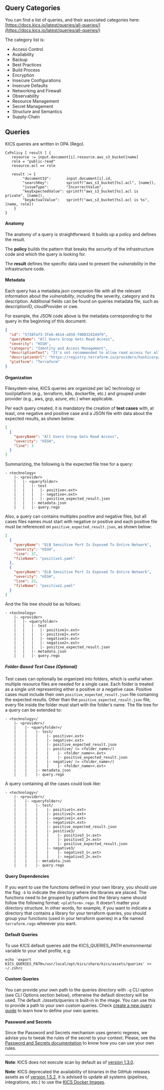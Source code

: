 ## Query Categories

You can find a list of queries, and their associated categories here: [https://docs.kics.io/latest/queries/all-queries/](https://docs.kics.io/latest/queries/all-queries/)

The category list is:

- Access Control
- Availability
- Backup
- Best Practices
- Build Process
- Encryption
- Insecure Configurations
- Insecure Defaults
- Networking and Firewall
- Observability
- Resource Management
- Secret Management
- Structure and Semantics
- Supply-Chain

## Queries

KICS queries are written in OPA (Rego).

```rego
CxPolicy [ result ] {
   resource := input.document[i].resource.aws_s3_bucket[name]
   role = "public-read"
   resource.acl == role

   result := {
        "documentId": 		input.document[i].id,
        "searchKey": 	    sprintf("aws_s3_bucket[%s].acl", [name]),
        "issueType":	    "IncorrectValue",
        "keyExpectedValue": sprintf("aws_s3_bucket[%s].acl is private", [name]),
        "keyActualValue": 	sprintf("aws_s3_bucket[%s].acl is %s", [name, role])
    }
}
```

#### Anatomy

The anatomy of a query is straightforward. It builds up a policy and defines the result.

The **policy** builds the pattern that breaks the *security* of the infrastructure code and which the query is looking for.

The **result** defines the specific data used to present the *vulnerability* in the infrastructure code.


#### Metadata

Each query has a metadata.json companion file with all the relevant information about the *vulnerability*, including
the severity, category and its description. Additional fields can be found on queries metadata file, such as descriptionID, cloudProvider or cwe.

For example, the JSON code above is the metadata corresponding to the query in the beginning of this document.
```json
{
  "id": "5738faf3-3fe6-4614-a93d-f0003242d4f9",
  "queryName": "All Users Group Gets Read Access",
  "severity": "HIGH",
  "category": "Identity and Access Management",
  "descriptionText": "It's not recommended to allow read access for all user groups.",
  "descriptionUrl": "https://registry.terraform.io/providers/hashicorp/aws/latest/docs/resources/s3_bucket#acl",
  "platform": "Terraform"
}
```

#### Organization

Filesystem-wise, KICS queries are organized per IaC technology or tool/platform (e.g., terraform, k8s, dockerfile, etc.) and grouped under provider (e.g., aws, gcp, azure, etc.) when applicable.

Per each query created, it is mandatory the creation of **test cases** with, at least, one negative and positive case and a JSON file
with data about the expected results, as shown below:
```json
[
  {
    "queryName": "All Users Group Gets Read Access",
    "severity": "HIGH",
    "line": 3
  }
]
```

Summarizing, the following is the expected file tree for a query:
```none
- <technology>
    |- <provider>
    |   |- <queryfolder>
    |   |   |- test
    |   |   |   |- positive<.ext>
    |   |   |   |- negative<.ext>
    |   |   |   |- positive_expected_result.json
    |   |   |- metadata.json
    |   |   |- query.rego
```

Also, a query can contains multiples positive and negative files, but all cases files names must start with negative or positive and
each positive file must be referenced on `positive_expected_result.json`, as shown below:

```json
[
  {
    "queryName": "ELB Sensitive Port Is Exposed To Entire Network",
    "severity": "HIGH",
    "line": 37,
    "fileName": "positive1.yaml"
  },
  {
    "queryName": "ELB Sensitive Port Is Exposed To Entire Network",
    "severity": "HIGH",
    "line": 22,
    "fileName": "positive2.yaml"
  }
]
```
And the file tree should be as follows:

```none
- <technology>
    |- <provider>
    |   |- <queryfolder>
    |   |   |- test
    |   |   |   |- positive1<.ext>
    |   |   |   |- positive2<.ext>
    |   |   |   |- negative1<.ext>
    |   |   |   |- negative2<.ext>
    |   |   |   |- positive_expected_result.json
    |   |   |- metadata.json
    |   |   |- query.rego
```

##### Folder-Based Test Case (Optional)

Test cases can optionally be organized into folders, which is useful when multiple resource files are needed for a single case.
Each folder is treated as a single unit representing either a positive or a negative case. Positive cases must include their own `positive_expected_result.json` file containing the expected results.
Other than the `positive_expected_result.json` file, every file inside the folder must start with the folder’s name.
The file tree for a query can be extended to:
```none
- <technology>/
    |- <provider>/
    |    |- <queryfolder>/
    |    |    |- test/
    |    |    |    |- positive<.ext>
    |    |    |    |- negative<.ext>
    |    |    |    |- positive_expected_result.json
    |    |    |    |- positive/ (= <folder_name>/)
    |    |    |    |    |- <folder_name><.ext>
    |    |    |    |    |- positive_expected_result.json
    |    |    |    |- negative/ (= <folder_name>/)
    |    |    |    |    |- <folder_name><.ext>
    |    |    |- metadata.json
    |    |    |- query.rego
```

A query containing all the cases could look like:
```none
- <technology>/
    |- <provider>/
    |    |- <queryfolder>/
    |    |    |- test/
    |    |    |    |- positive1<.ext>
    |    |    |    |- positive2<.ext>
    |    |    |    |- negative1<.ext>
    |    |    |    |- negative2<.ext>
    |    |    |    |- positive_expected_result.json
    |    |    |    |- positive3/
    |    |    |    |    |- positive3_1<.ext>
    |    |    |    |    |- positive3_2<.ext>
    |    |    |    |    |- positive_expected_result.json
    |    |    |    |- negative3/
    |    |    |    |    |- negative3_1<.ext>
    |    |    |    |    |- negative3_2<.ext>
    |    |    |- metadata.json
    |    |    |- query.rego
```

#### Query Dependencies

If you want to use the functions defined in your own library, you should use the flag `-b` to indicate the directory where the libraries are placed. The functions need to be grouped by platform and the library name should follow the following format: `<platform>.rego`. It doesn't matter your directory structure. In other words, for example, if you want to indicate a directory that contains a library for your terraform queries, you should group your functions (used in your terraform queries) in a file named `terraform.rego` wherever you want.

#### Default Queries

To use KICS default queries add the KICS_QUERIES_PATH environmental variable to your shell profile, e.g:

```
echo 'export KICS_QUERIES_PATH=/usr/local/opt/kics/share/kics/assets/queries' >> ~/.zshrc
```

#### Custom Queries

You can provide your own path to the queries directory with `-q` CLI option (see CLI Options section below), otherwise the default directory will be used. The default _./assets/queries_ is built-in in the image. You can use this to provide a path to your own custom queries. Check [create a new query guide](creating-queries.md) to learn how to define your own queries.

#### Password and Secrets

Since the Password and Secrets mechanism uses generic regexes, we advise you to tweak the rules of the secret to your context. Please, see the [Password and Secrets documentation](https://github.com/Checkmarx/kics/blob/master/docs/secrets.md#new-rules-addition) to know how you can use your own rules.

---

**Note**: KICS does not execute scan by default as of [version 1.3.0](https://github.com/Checkmarx/kics/releases/tag/v1.3.0).

**Note**: KICS deprecated the availability of binaries in the GitHub releases assets as of [version 1.5.2](https://github.com/Checkmarx/kics/releases/tag/v1.5.2), it is advised to update all systems (pipelines, integrations, etc.) to use the [KICS Docker Images](https://hub.docker.com/r/checkmarx/kics).
